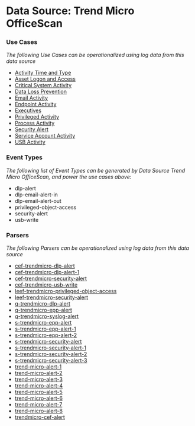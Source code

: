 Data Source: Trend Micro OfficeScan
===================================

### Use Cases

_The following Use Cases can be operationalized using log data from this data source_

* [Activity Time  and Type](usecase_activity_time__and_type.md)
* [Asset Logon and Access](usecase_asset_logon_and_access.md)
* [Critical System Activity](usecase_critical_system_activity.md)
* [Data Loss Prevention](usecase_data_loss_prevention.md)
* [Email Activity](usecase_email_activity.md)
* [Endpoint Activity](usecase_endpoint_activity.md)
* [Executives](usecase_executives.md)
* [Privileged Activity](usecase_privileged_activity.md)
* [Process Activity](usecase_process_activity.md)
* [Security Alert](usecase_security_alert.md)
* [Service Account Activity](usecase_service_account_activity.md)
* [USB Activity](usecase_usb_activity.md)


### Event Types

_The following list of Event Types can be generated by Data Source Trend Micro OfficeScan, and power the use cases above:_

- dlp-alert
- dlp-email-alert-in
- dlp-email-alert-out
- privileged-object-access
- security-alert
- usb-write


### Parsers

_The following Parsers can be operationalized using log data from this data source_

* [cef-trendmicro-dlp-alert](parserContent_cef-trendmicro-dlp-alert.md)
* [cef-trendmicro-dlp-alert-1](parserContent_cef-trendmicro-dlp-alert-1.md)
* [cef-trendmicro-security-alert](parserContent_cef-trendmicro-security-alert.md)
* [cef-trendmicro-usb-write](parserContent_cef-trendmicro-usb-write.md)
* [leef-trendmicro-privileged-object-access](parserContent_leef-trendmicro-privileged-object-access.md)
* [leef-trendmicro-security-alert](parserContent_leef-trendmicro-security-alert.md)
* [q-trendmicro-dlp-alert](parserContent_q-trendmicro-dlp-alert.md)
* [q-trendmicro-epp-alert](parserContent_q-trendmicro-epp-alert.md)
* [q-trendmicro-syslog-alert](parserContent_q-trendmicro-syslog-alert.md)
* [s-trendmicro-epp-alert](parserContent_s-trendmicro-epp-alert.md)
* [s-trendmicro-epp-alert-1](parserContent_s-trendmicro-epp-alert-1.md)
* [s-trendmicro-epp-alert-2](parserContent_s-trendmicro-epp-alert-2.md)
* [s-trendmicro-security-alert](parserContent_s-trendmicro-security-alert.md)
* [s-trendmicro-security-alert-1](parserContent_s-trendmicro-security-alert-1.md)
* [s-trendmicro-security-alert-2](parserContent_s-trendmicro-security-alert-2.md)
* [s-trendmicro-security-alert-3](parserContent_s-trendmicro-security-alert-3.md)
* [trend-micro-alert-1](parserContent_trend-micro-alert-1.md)
* [trend-micro-alert-2](parserContent_trend-micro-alert-2.md)
* [trend-micro-alert-3](parserContent_trend-micro-alert-3.md)
* [trend-micro-alert-4](parserContent_trend-micro-alert-4.md)
* [trend-micro-alert-5](parserContent_trend-micro-alert-5.md)
* [trend-micro-alert-6](parserContent_trend-micro-alert-6.md)
* [trend-micro-alert-7](parserContent_trend-micro-alert-7.md)
* [trend-micro-alert-8](parserContent_trend-micro-alert-8.md)
* [trendmicro-cef-alert](parserContent_trendmicro-cef-alert.md)
